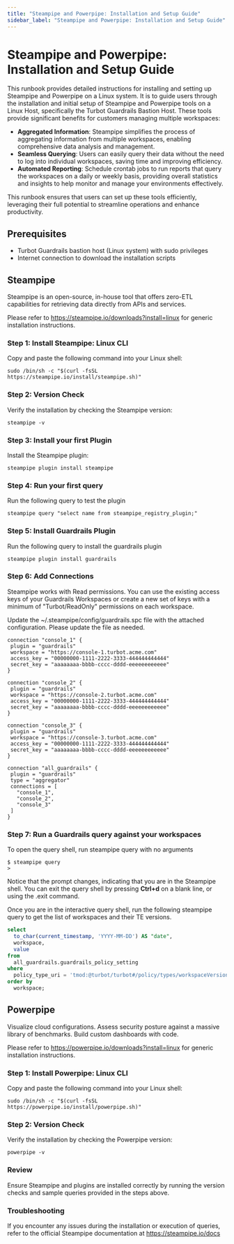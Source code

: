 ```yaml
---
title: "Steampipe and Powerpipe: Installation and Setup Guide"
sidebar_label: "Steampipe and Powerpipe: Installation and Setup Guide"
---
```


# Steampipe and Powerpipe: Installation and Setup Guide

This runbook provides detailed instructions for installing and setting up Steampipe and Powerpipe on a Linux system. It is to guide users through the installation and initial setup of Steampipe and Powerpipe tools on a Linux Host, specifically the Turbot Guardrails Bastion Host. These tools provide significant benefits for customers managing multiple workspaces:

- **Aggregated Information**: Steampipe simplifies the process of aggregating information from multiple workspaces, enabling comprehensive data analysis and management.
- **Seamless Querying**: Users can easily query their data without the need to log into individual workspaces, saving time and improving efficiency.
- **Automated Reporting**: Schedule crontab jobs to run reports that query the workspaces on a daily or weekly basis, providing overall statistics and insights to help monitor and manage your environments effectively.

This runbook ensures that users can set up these tools efficiently, leveraging their full potential to streamline operations and enhance productivity.

## Prerequisites
* Turbot Guardrails bastion host (Linux system) with sudo privileges
* Internet connection to download the installation scripts

## Steampipe

Steampipe is an open-source, in-house tool that offers zero-ETL capabilities for retrieving data directly from APIs and services.

Please refer to https://steampipe.io/downloads?install=linux for generic installation instructions.

### Step 1: Install Steampipe: Linux CLI

Copy and paste the following command into your Linux shell:

```shell
sudo /bin/sh -c "$(curl -fsSL https://steampipe.io/install/steampipe.sh)"
```

### Step 2: Version Check
Verify the installation by checking the Steampipe version:  

```shell
steampipe -v
```

### Step 3: Install your first Plugin

Install the Steampipe plugin:

```shell
steampipe plugin install steampipe
```

### Step 4: Run your first query

Run the following query to test the plugin

```shell
steampipe query "select name from steampipe_registry_plugin;"
```

### Step 5: Install Guardrails Plugin

Run the following query to install the guardrails plugin

```shell
steampipe plugin install guardrails
```

### Step 6: Add Connections

Steampipe works with Read permissions. You can use the existing access keys of your Guardrails Workspaces or create a new set of keys with a minimum of "Turbot/ReadOnly" permissions on each workspace.

Update the ~/.steampipe/config/guardrails.spc file with the attached configuration. Please update the file as needed.

```shell
connection "console_1" {
 plugin = "guardrails"
 workspace = "https://console-1.turbot.acme.com"
 access_key = "00000000-1111-2222-3333-444444444444"
 secret_key = "aaaaaaaa-bbbb-cccc-dddd-eeeeeeeeeeee"
}

connection "console_2" {
 plugin = "guardrails"
 workspace = "https://console-2.turbot.acme.com"
 access_key = "00000000-1111-2222-3333-444444444444"
 secret_key = "aaaaaaaa-bbbb-cccc-dddd-eeeeeeeeeeee"
}

connection "console_3" {
 plugin = "guardrails"
 workspace = "https://console-3.turbot.acme.com"
 access_key = "00000000-1111-2222-3333-444444444444"
 secret_key = "aaaaaaaa-bbbb-cccc-dddd-eeeeeeeeeeee"
}

connection "all_guardrails" {
 plugin = "guardrails"
 type = "aggregator"
 connections = [
   "console_1",
   "console_2",
   "console_3"
 ]
}
```

### Step 7: Run a Guardrails query against your workspaces
To open the query shell, run steampipe query with no arguments

```shell
$ steampipe query
>
```

Notice that the prompt changes, indicating that you are in the Steampipe shell. You can exit the query shell by pressing **Ctrl+d** on a blank line, or using the .exit command.

Once you are in the interactive query shell, run the following steampipe query to get the list of workspaces and their TE versions.

```sql
select
  to_char(current_timestamp, 'YYYY-MM-DD') AS "date",
  workspace,
  value
from
  all_guardrails.guardrails_policy_setting
where
  policy_type_uri = 'tmod:@turbot/turbot#/policy/types/workspaceVersion'
order by
  workspace;
```

## Powerpipe

Visualize cloud configurations. Assess security posture against a massive library of benchmarks. Build custom dashboards with code.

Please refer to https://powerpipe.io/downloads?install=linux for generic installation instructions.

### Step 1: Install Powerpipe: Linux CLI

Copy and paste the following command into your Linux shell:

```shell
sudo /bin/sh -c "$(curl -fsSL https://powerpipe.io/install/powerpipe.sh)"
```

### Step 2: Version Check

Verify the installation by checking the Powerpipe version:  

```shell
powerpipe -v
```

### Review

Ensure Steampipe and plugins are installed correctly by running the version checks and sample queries provided in the steps above.

### Troubleshooting

If you encounter any issues during the installation or execution of queries, refer to the official Steampipe documentation at https://steampipe.io/docs
